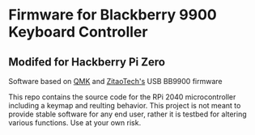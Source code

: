 # Firmware for Blackberry 9900 Keyboard Controller
## Modifed for Hackberry Pi Zero
Software based on [QMK](https://qmk.fm/) and [ZitaoTech's](https://github.com/ZitaoTech/BB9900-USB-keyboard) USB BB9900 firmware

This repo contains the source code for the RPi 2040 microcontroller including a keymap and reulting behavior. This project is not meant to provide stable software for any end user, rather it is testbed for altering various functions. Use at your own risk.
